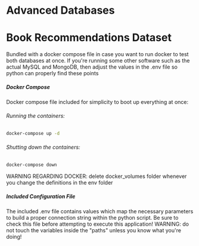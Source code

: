 # Advanced Databases
# Book Recommendations Dataset

Bundled with a docker compose file in case you want to run docker to test both databases at once.
If you're running some other software such as the actual MySQL and MongoDB, then adjust the values in the .env file so python can properly find these points

##### Docker Compose
Docker compose file included for simplicity to boot up everything at once:
###### Running the containers:
```bash
docker-compose up -d
```
###### Shutting down the containers:
```bash
docker-compose down
```

WARNING REGARDING DOCKER: delete docker_volumes folder whenever you change the definitions in the env folder

##### Included Configuration File
The included .env file contains values which map the necessary parameters to build a proper connection string within the python script. Be sure to check this file before attempting to execute this application!
WARNING: do not touch the variables inside the "paths" unless you know what you're doing!
